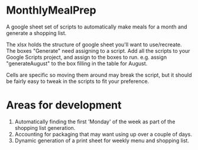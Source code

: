 # MonthlyMealPrep
A google sheet set of scripts to automatically make meals for a month and generate a shopping list.

The xlsx holds the structure of google sheet you'll want to use/recreate.
The boxes "Generate" need assigning to a script. Add all the scripts to your Google Scripts project, and assign to the boxes to run. e.g. assign "generateAugust" to the box filling in the table for August.

Cells are specific so moving them around may break the script, but it should be fairly easy to tweak in the scripts to fit your preference.


# Areas for development
1. Automatically finding the first 'Monday' of the week as part of the shopping list generation.
2. Accounting for packaging that may want using up over a couple of days.
3. Dynamic generation of a print sheet for weekly menu and shopping list.
